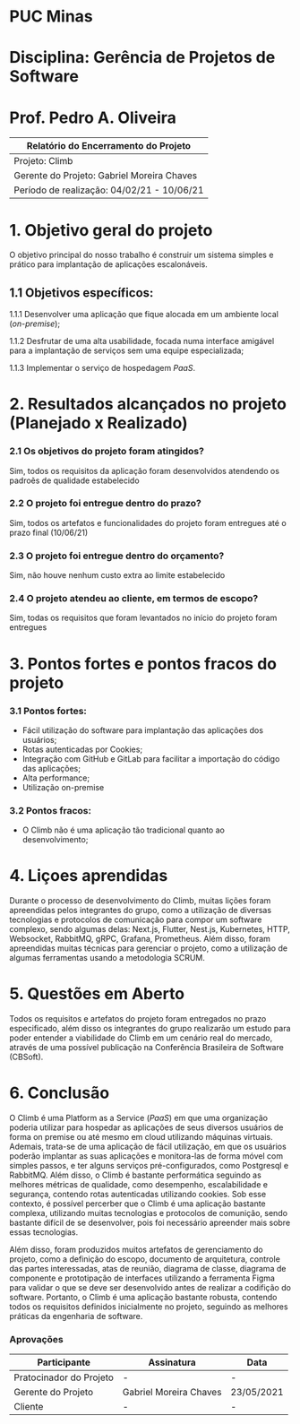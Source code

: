 # PUC Minas
# Disciplina: Gerência de Projetos de Software
# Prof. Pedro A. Oliveira


| Relatório do Encerramento do Projeto |
| --- |
| Projeto: Climb |
| Gerente do Projeto: Gabriel Moreira Chaves |
| Período de realização: 04/02/21 - 10/06/21 |

# 1. Objetivo geral do projeto
O objetivo principal do nosso trabalho é construir um sistema simples e prático para implantação de aplicações escalonáveis.

## 1.1  Objetivos específicos:

1.1.1 Desenvolver uma aplicação que fique alocada em um ambiente local (_on-premise_);

1.1.2 Desfrutar de uma alta usabilidade, focada numa interface amigável para a implantação de serviços sem uma equipe especializada;

1.1.3 Implementar o serviço de hospedagem _PaaS_.

# 2.  Resultados alcançados no projeto (Planejado x Realizado)

### 2.1  Os objetivos do projeto foram atingidos?

Sim, todos os requisitos da aplicação foram desenvolvidos atendendo os padroẽs de qualidade estabelecido

### 2.2  O projeto foi entregue dentro do prazo?

Sim, todos os artefatos e funcionalidades do projeto foram entregues até o prazo final (10/06/21)

### 2.3  O projeto foi entregue dentro do orçamento?

Sim, não houve nenhum custo extra ao limite estabelecido

### 2.4  O projeto atendeu ao cliente, em termos de escopo? 

Sim, todas os requisitos que foram levantados no início do projeto foram entregues

# 3.    Pontos fortes e pontos fracos do projeto

### 3.1  Pontos fortes:
 - Fácil utilização do software para implantação das aplicações dos usuários;
 - Rotas autenticadas por Cookies;
 - Integração com GitHub e GitLab para facilitar a importação do código das aplicações;
 - Alta performance;
 - Utilização on-premise
### 3.2  Pontos fracos:
 - O Climb não é uma aplicação tão tradicional quanto ao desenvolvimento;

# 4. Liçoes aprendidas

Durante o processo de desenvolvimento do Climb, muitas lições foram apreendidas pelos integrantes do grupo, como a utilização de diversas tecnologias e protocolos
de comunicação para compor um software complexo, sendo algumas delas: Next.js, Flutter, Nest.js, Kubernetes, HTTP, Websocket, RabbitMQ, gRPC, Grafana, 
Prometheus. Além disso, foram apreendidas muitas técnicas para gerenciar o projeto, como a utilização de algumas ferramentas usando a metodologia SCRUM.

# 5. Questões em Aberto

Todos os requisitos e artefatos do projeto foram entregados no prazo especificado, além disso os integrantes do grupo realizarão um estudo para poder entender
a viabilidade do Climb em um cenário real do mercado, através de uma possível publicação na Conferência Brasileira de Software (CBSoft).

# 6. Conclusão

O Climb é uma Platform as a Service (_PaaS_) em que uma organização poderia utilizar para hospedar as aplicações de seus diversos usuários de forma on premise ou até mesmo em cloud utilizando máquinas virtuais. Ademais, trata-se de uma aplicação de fácil utilização, em que os usuários poderão implantar as suas aplicações e monitora-las de forma móvel com simples passos, e ter alguns serviços pré-configurados, como Postgresql e RabbitMQ. Além disso, o Climb é bastante performática seguindo as melhores métricas de qualidade, como desempenho, escalabilidade e segurança, contendo rotas autenticadas utilizando cookies. Sob esse contexto, é possível percerber que o Climb é uma aplicação bastante complexa, utilizando muitas tecnologias e protocolos de comunição, sendo bastante difícil de se desenvolver, pois foi necessário apreender mais sobre essas tecnologias. 

Além disso, foram produzidos muitos artefatos de gerenciamento do projeto, como a definição do escopo, documento de arquitetura, controle das partes interessadas, atas de reunião, diagrama de classe, diagrama de componente e prototipação de interfaces utilizando a ferramenta Figma para validar o que se deve ser desenvolvido antes de realizar a codifição do software. Portanto, o Climb é uma aplicação bastante robusta, contendo todos os requisitos definidos inicialmente no projeto, seguindo as melhores práticas da engenharia de software.



### Aprovações
| Participante | Assinatura | Data |
| --- | --- | --- |
|  Pratocinador do Projeto |- | -
|  Gerente do Projeto |Gabriel Moreira Chaves| 23/05/2021
|  Cliente | - | -


